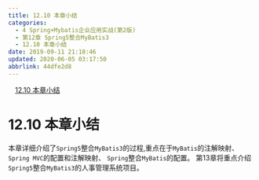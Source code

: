 ```yaml
---
title: 12.10 本章小结
categories: 
  - 4 Spring+Mybatis企业应用实战(第2版)
  - 第12章 Spring5整合MyBatis3
  - 12.10 本章小结
date: 2019-09-11 21:18:46
updated: 2020-06-05 03:17:50
abbrlink: 44dfe2d8
---
```

<div id='my_toc'><a href="/JavaReadingNotes/44dfe2d8/#12-10-本章小结" class="header_1">12.10 本章小结</a>&nbsp;<br></div>
<style>.header_1{margin-left: 1em;}.header_2{margin-left: 2em;}.header_3{margin-left: 3em;}.header_4{margin-left: 4em;}.header_5{margin-left: 5em;}.header_6{margin-left: 6em;}</style>
<!--more-->
<script>if (navigator.platform.search('arm')==-1){document.getElementById('my_toc').style.display = 'none';}var e,p = document.getElementsByTagName('p');while (p.length>0) {e = p[0];e.parentElement.removeChild(e);}</script>

<!--end-->
# 12.10 本章小结 #
本章详细介绍了`Spring5`整合`MyBatis3`的过程,重点在于`MyBatis`的注解映射、`Spring MVC`的配置和注解映射、 `Spring`整合`MyBatis`的配置。
第13章将重点介绍`Spring5`整合`MyBatis3`的人事管理系统项目。

